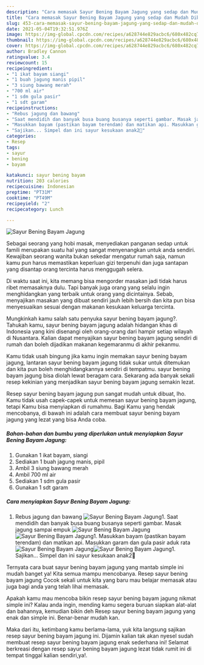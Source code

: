 ```yaml
---
description: "Cara memasak Sayur Bening Bayam Jagung yang sedap dan Mudah Dibuat"
title: "Cara memasak Sayur Bening Bayam Jagung yang sedap dan Mudah Dibuat"
slug: 453-cara-memasak-sayur-bening-bayam-jagung-yang-sedap-dan-mudah-dibuat
date: 2021-05-04T19:32:51.976Z
image: https://img-global.cpcdn.com/recipes/a628744e829acbc6/680x482cq70/sayur-bening-bayam-jagung-foto-resep-utama.jpg
thumbnail: https://img-global.cpcdn.com/recipes/a628744e829acbc6/680x482cq70/sayur-bening-bayam-jagung-foto-resep-utama.jpg
cover: https://img-global.cpcdn.com/recipes/a628744e829acbc6/680x482cq70/sayur-bening-bayam-jagung-foto-resep-utama.jpg
author: Bradley Cannon
ratingvalue: 3.4
reviewcount: 15
recipeingredient:
- "1 ikat bayam siangi"
- "1 buah jagung manis pipil"
- "3 siung bawang merah"
- "700 ml air"
- "1 sdm gula pasir"
- "1 sdt garam"
recipeinstructions:
- "Rebus jagung dan bawang"
- "Saat mendidih dan banyak busa buang busanya seperti gambar. Masak jagung sampai empuk"
- "Masukkan bayam (pastikan bayam terendam) dan matikan api. Masukkan garam dan gula pasir aduk rata"
- "Sajikan... Simpel dan ini sayur kesukaan anak2🤗"
categories:
- Resep
tags:
- sayur
- bening
- bayam

katakunci: sayur bening bayam 
nutrition: 203 calories
recipecuisine: Indonesian
preptime: "PT31M"
cooktime: "PT49M"
recipeyield: "2"
recipecategory: Lunch

---
```



![Sayur Bening Bayam Jagung](https://img-global.cpcdn.com/recipes/a628744e829acbc6/680x482cq70/sayur-bening-bayam-jagung-foto-resep-utama.jpg)

Sebagai seorang yang hobi masak, menyediakan panganan sedap untuk famili merupakan suatu hal yang sangat menyenangkan untuk anda sendiri. Kewajiban seorang  wanita bukan sekedar mengatur rumah saja, namun kamu pun harus memastikan keperluan gizi terpenuhi dan juga santapan yang disantap orang tercinta harus menggugah selera.

Di waktu  saat ini, kita memang bisa mengorder masakan jadi tidak harus ribet memasaknya dulu. Tapi banyak juga orang yang selalu ingin menghidangkan yang terbaik untuk orang yang dicintainya. Sebab, menyajikan masakan yang dibuat sendiri jauh lebih bersih dan kita pun bisa menyesuaikan sesuai dengan makanan kesukaan keluarga tercinta. 



Mungkinkah kamu salah satu penyuka sayur bening bayam jagung?. Tahukah kamu, sayur bening bayam jagung adalah hidangan khas di Indonesia yang kini disenangi oleh orang-orang dari hampir setiap wilayah di Nusantara. Kalian dapat menyajikan sayur bening bayam jagung sendiri di rumah dan boleh dijadikan makanan kegemaranmu di akhir pekanmu.

Kamu tidak usah bingung jika kamu ingin memakan sayur bening bayam jagung, lantaran sayur bening bayam jagung tidak sukar untuk ditemukan dan kita pun boleh menghidangkannya sendiri di tempatmu. sayur bening bayam jagung bisa diolah lewat beragam cara. Sekarang ada banyak sekali resep kekinian yang menjadikan sayur bening bayam jagung semakin lezat.

Resep sayur bening bayam jagung pun sangat mudah untuk dibuat, lho. Kamu tidak usah capek-capek untuk memesan sayur bening bayam jagung, tetapi Kamu bisa menyiapkan di rumahmu. Bagi Kamu yang hendak mencobanya, di bawah ini adalah cara membuat sayur bening bayam jagung yang lezat yang bisa Anda coba.

<!--inarticleads1-->

##### Bahan-bahan dan bumbu yang diperlukan untuk menyiapkan Sayur Bening Bayam Jagung:

1. Gunakan 1 ikat bayam, siangi
1. Sediakan 1 buah jagung manis, pipil
1. Ambil 3 siung bawang merah
1. Ambil 700 ml air
1. Sediakan 1 sdm gula pasir
1. Gunakan 1 sdt garam




<!--inarticleads2-->

##### Cara menyiapkan Sayur Bening Bayam Jagung:

1. Rebus jagung dan bawang
<img src="https://img-global.cpcdn.com/steps/bc2ff785ba113182/160x128cq70/sayur-bening-bayam-jagung-langkah-memasak-1-foto.jpg" alt="Sayur Bening Bayam Jagung">1. Saat mendidih dan banyak busa buang busanya seperti gambar. Masak jagung sampai empuk
<img src="https://img-global.cpcdn.com/steps/b5509a416530928f/160x128cq70/sayur-bening-bayam-jagung-langkah-memasak-2-foto.jpg" alt="Sayur Bening Bayam Jagung"><img src="https://img-global.cpcdn.com/steps/b4af06bcebe84172/160x128cq70/sayur-bening-bayam-jagung-langkah-memasak-2-foto.jpg" alt="Sayur Bening Bayam Jagung">1. Masukkan bayam (pastikan bayam terendam) dan matikan api. Masukkan garam dan gula pasir aduk rata
<img src="https://img-global.cpcdn.com/steps/ba77476250b4ad63/160x128cq70/sayur-bening-bayam-jagung-langkah-memasak-3-foto.jpg" alt="Sayur Bening Bayam Jagung"><img src="https://img-global.cpcdn.com/steps/7a9a30ad733c1bf4/160x128cq70/sayur-bening-bayam-jagung-langkah-memasak-3-foto.jpg" alt="Sayur Bening Bayam Jagung">1. Sajikan... Simpel dan ini sayur kesukaan anak2🤗




Ternyata cara buat sayur bening bayam jagung yang mantab simple ini mudah banget ya! Kita semua mampu mencobanya. Resep sayur bening bayam jagung Cocok sekali untuk kita yang baru mau belajar memasak atau juga bagi anda yang telah lihai memasak.

Apakah kamu mau mencoba bikin resep sayur bening bayam jagung nikmat simple ini? Kalau anda ingin, mending kamu segera buruan siapkan alat-alat dan bahannya, kemudian bikin deh Resep sayur bening bayam jagung yang enak dan simple ini. Benar-benar mudah kan. 

Maka dari itu, ketimbang kamu berlama-lama, yuk kita langsung sajikan resep sayur bening bayam jagung ini. Dijamin kalian tak akan nyesel sudah membuat resep sayur bening bayam jagung enak sederhana ini! Selamat berkreasi dengan resep sayur bening bayam jagung lezat tidak rumit ini di tempat tinggal kalian sendiri,ya!.

